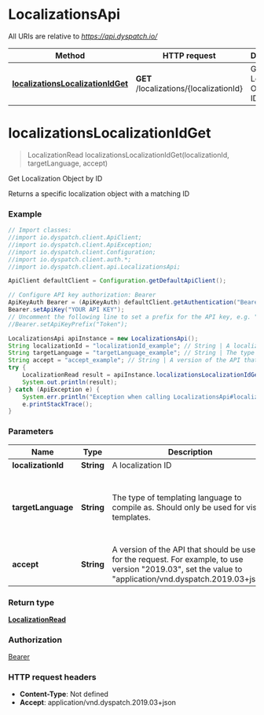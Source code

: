 # LocalizationsApi

All URIs are relative to *https://api.dyspatch.io/*

Method | HTTP request | Description
------------- | ------------- | -------------
[**localizationsLocalizationIdGet**](LocalizationsApi.md#localizationsLocalizationIdGet) | **GET** /localizations/{localizationId} | Get Localization Object by ID

<a name="localizationsLocalizationIdGet"></a>
# **localizationsLocalizationIdGet**
> LocalizationRead localizationsLocalizationIdGet(localizationId, targetLanguage, accept)

Get Localization Object by ID

Returns a specific localization object with a matching ID

### Example
```java
// Import classes:
//import io.dyspatch.client.ApiClient;
//import io.dyspatch.client.ApiException;
//import io.dyspatch.client.Configuration;
//import io.dyspatch.client.auth.*;
//import io.dyspatch.client.api.LocalizationsApi;

ApiClient defaultClient = Configuration.getDefaultApiClient();

// Configure API key authorization: Bearer
ApiKeyAuth Bearer = (ApiKeyAuth) defaultClient.getAuthentication("Bearer");
Bearer.setApiKey("YOUR API KEY");
// Uncomment the following line to set a prefix for the API key, e.g. "Token" (defaults to null)
//Bearer.setApiKeyPrefix("Token");

LocalizationsApi apiInstance = new LocalizationsApi();
String localizationId = "localizationId_example"; // String | A localization ID
String targetLanguage = "targetLanguage_example"; // String | The type of templating language to compile as. Should only be used for visual templates.
String accept = "accept_example"; // String | A version of the API that should be used for the request. For example, to use version "2019.03", set the value to "application/vnd.dyspatch.2019.03+json"
try {
    LocalizationRead result = apiInstance.localizationsLocalizationIdGet(localizationId, targetLanguage, accept);
    System.out.println(result);
} catch (ApiException e) {
    System.err.println("Exception when calling LocalizationsApi#localizationsLocalizationIdGet");
    e.printStackTrace();
}
```

### Parameters

Name | Type | Description  | Notes
------------- | ------------- | ------------- | -------------
 **localizationId** | **String**| A localization ID |
 **targetLanguage** | **String**| The type of templating language to compile as. Should only be used for visual templates. | [optional] [enum: html, jinja, handlebars, ampscript, freemarker, cheetah]
 **accept** | **String**| A version of the API that should be used for the request. For example, to use version "2019.03", set the value to "application/vnd.dyspatch.2019.03+json" | [optional]

### Return type

[**LocalizationRead**](LocalizationRead.md)

### Authorization

[Bearer](../README.md#Bearer)

### HTTP request headers

 - **Content-Type**: Not defined
 - **Accept**: application/vnd.dyspatch.2019.03+json

